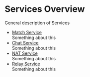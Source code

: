 # Services Overview

General description of Services

-   [Match Service](Match.md)  
    Something about this
-   [Chat Service](Chat.md)  
    Something about this
-   [NAT Service](NAT.md)  
    Something about this
-   [Relay Service](Relay.md)  
    Something about this
